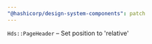 ```yaml
---
"@hashicorp/design-system-components": patch
---
```


`Hds::PageHeader` – Set position to 'relative'
